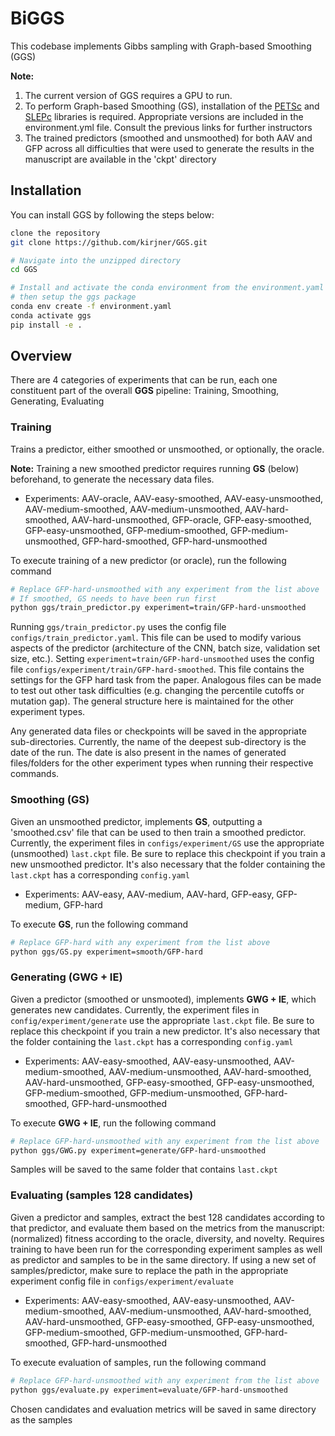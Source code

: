 # BiGGS
This codebase implements Gibbs sampling with Graph-based Smoothing (GGS)

**Note:**
1. The current version of GGS requires a GPU to run.
2. To perform Graph-based Smoothing (GS), installation of the [PETSc](https://petsc.org/) and [SLEPc](https://slepc.upv.es/) libraries is required. Appropriate versions are included in the environment.yml file. Consult the previous links for further instructors
3. The trained predictors (smoothed and unsmoothed) for both AAV and GFP across all difficulties that were used to generate the results in the manuscript are available in the 'ckpt' directory

## Installation

You can install GGS by following the steps below:

```bash
clone the repository
git clone https://github.com/kirjner/GGS.git

# Navigate into the unzipped directory
cd GGS 

# Install and activate the conda environment from the environment.yaml file 
# then setup the ggs package
conda env create -f environment.yaml
conda activate ggs
pip install -e .
```

## Overview

There are 4 categories of experiments that can be run, each one constituent part of the overall **GGS** pipeline:
Training, Smoothing, Generating, Evaluating

### Training
Trains a predictor, either smoothed or unsmoothed, or optionally, the oracle.

**Note:** Training a new smoothed predictor requires running **GS** (below) beforehand, to generate the necessary data files. 
- Experiments: AAV-oracle, AAV-easy-smoothed, AAV-easy-unsmoothed, AAV-medium-smoothed, AAV-medium-unsmoothed, AAV-hard-smoothed, AAV-hard-unsmoothed, GFP-oracle, GFP-easy-smoothed, GFP-easy-unsmoothed, GFP-medium-smoothed, GFP-medium-unsmoothed, GFP-hard-smoothed, GFP-hard-unsmoothed

To execute training of a new predictor (or oracle), run the following command 
```bash
# Replace GFP-hard-unsmoothed with any experiment from the list above 
# If smoothed, GS needs to have been run first
python ggs/train_predictor.py experiment=train/GFP-hard-unsmoothed 
```

Running ```ggs/train_predictor.py``` uses the config file ```configs/train_predictor.yaml```. This file can be used to modify various aspects of the predictor (architecture of the CNN, batch size, validation set size, etc.). Setting ```experiment=train/GFP-hard-unsmoothed``` uses the config file ```configs/experiment/train/GFP-hard-smoothed```. This file contains the settings for the GFP hard task from the paper. Analogous files can be made to test out other task difficulties (e.g. changing the percentile cutoffs or mutation gap). The general structure here is maintained for the other experiment types. 

Any generated data files or checkpoints will be saved in the appropriate sub-directories. Currently, the name of the deepest sub-directory is the date of the run. The date is also present in the names of generated files/folders for the other experiment types when running their respective commands.

### Smoothing (**GS**)
Given an unsmoothed predictor, implements **GS**, outputting a 'smoothed.csv' file that can be used to then train a smoothed predictor. Currently, the experiment files in ```configs/experiment/GS``` use the appropriate (unsmoothed) ```last.ckpt``` file. Be sure to replace this checkpoint if you train a new unsmoothed predictor. It's also necessary that the folder containing the ```last.ckpt``` has a corresponding ```config.yaml```
- Experiments: AAV-easy, AAV-medium, AAV-hard, GFP-easy, GFP-medium, GFP-hard

To execute **GS**, run the following command
```bash
# Replace GFP-hard with any experiment from the list above 
python ggs/GS.py experiment=smooth/GFP-hard 
```

### Generating (**GWG + IE**)
Given a predictor (smoothed or unsmooted), implements **GWG + IE**, which generates new candidates. Currently, the experiment files in ```config/experiment/generate``` use the appropriate ```last.ckpt``` file. Be sure to replace this checkpoint if you train a new predictor. It's also necessary that the folder containing the ```last.ckpt``` has a corresponding ```config.yaml```
- Experiments: AAV-easy-smoothed, AAV-easy-unsmoothed, AAV-medium-smoothed, AAV-medium-unsmoothed, AAV-hard-smoothed, AAV-hard-unsmoothed, GFP-easy-smoothed, GFP-easy-unsmoothed, GFP-medium-smoothed, GFP-medium-unsmoothed, GFP-hard-smoothed, GFP-hard-unsmoothed

To execute **GWG + IE**, run the following command
```bash
# Replace GFP-hard-unsmoothed with any experiment from the list above 
python ggs/GWG.py experiment=generate/GFP-hard-unsmoothed 
```
Samples will be saved to the same folder that contains ```last.ckpt```

### Evaluating (samples 128 candidates)
Given a predictor and samples, extract the best 128 candidates according to that predictor, and evaluate them based on the metrics from the manuscript: (normalized) fitness according to the oracle, diversity, and novelty. Requires training to have been run for the corresponding experiment samples as well as predictor and samples to be in the same directory. If using a new set of samples/predictor, make sure to replace the path in the appropriate experiment config file in ```configs/experiment/evaluate```
- Experiments: AAV-easy-smoothed, AAV-easy-unsmoothed, AAV-medium-smoothed, AAV-medium-unsmoothed, AAV-hard-smoothed, AAV-hard-unsmoothed, GFP-easy-smoothed, GFP-easy-unsmoothed, GFP-medium-smoothed, GFP-medium-unsmoothed, GFP-hard-smoothed, GFP-hard-unsmoothed

To execute evaluation of samples, run the following command
```bash
# Replace GFP-hard-unsmoothed with any experiment from the list above 
python ggs/evaluate.py experiment=evaluate/GFP-hard-unsmoothed 
```
Chosen candidates and evaluation metrics will be saved in same directory as the samples






